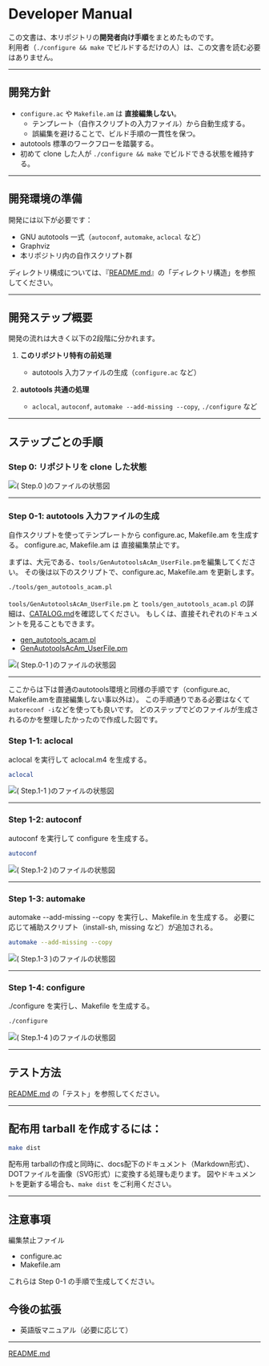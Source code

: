 # Developer Manual

この文書は、本リポジトリの**開発者向け手順**をまとめたものです。  
利用者（`./configure && make` でビルドするだけの人）は、この文書を読む必要はありません。

---


## 開発方針

- `configure.ac` や `Makefile.am` は **直接編集しない**。  
  - テンプレート（自作スクリプトの入力ファイル）から自動生成する。  
  - 誤編集を避けることで、ビルド手順の一貫性を保つ。  
- autotools 標準のワークフローを踏襲する。  
- 初めて clone した人が `./configure && make` でビルドできる状態を維持する。  

---


## 開発環境の準備

開発には以下が必要です：

- GNU autotools 一式（`autoconf`, `automake`, `aclocal` など）
- Graphviz
- 本リポジトリ内の自作スクリプト群

ディレクトリ構成については、『[README.md](../README.md)』の「ディレクトリ構造」を参照してください。

---


## 開発ステップ概要

開発の流れは大きく以下の2段階に分かれます。

1. **このリポジトリ特有の前処理**
   - autotools 入力ファイルの生成（`configure.ac` など）

2. **autotools 共通の処理**
   - `aclocal`, `autoconf`, `automake --add-missing --copy`, `./configure` など

---


## ステップごとの手順

### Step 0: リポジトリを clone した状態
![( Step.0 )のファイルの状態図](img/devel_step_0.svg)

---


### Step 0-1: autotools 入力ファイルの生成

自作スクリプトを使ってテンプレートから configure.ac, Makefile.am を生成する。
configure.ac, Makefile.am は 直接編集禁止です。

まずは、大元である、`tools/GenAutotoolsAcAm_UserFile.pm`を編集してください。
その後は以下のスクリプトで、configure.ac, Makefile.am を更新します。

```sh
./tools/gen_autotools_acam.pl
```

`tools/GenAutotoolsAcAm_UserFile.pm` と `tools/gen_autotools_acam.pl` の詳細は、[CATALOG.md](CATALOG.md)を確認してください。
もしくは、直接それぞれのドキュメントを見ることもできます。

- [gen_autotools_acam.pl](gen_autotools_acam.pl.md)
- [GenAutotoolsAcAm_UserFile.pm](GenAutotoolsAcAm_UserFile.pm.md)

![( Step.0-1 )のファイルの状態図](img/devel_step_0_1.svg)

---


ここからは下は普通のautotools環境と同様の手順です（configure.ac, Makefile.amを直接編集しない事以外は）。
この手順通りである必要はなくて`autoreconf -i`などを使っても良いです。
どのステップでどのファイルが生成されるのかを整理したかったので作成した図です。


### Step 1-1: aclocal

aclocal を実行して aclocal.m4 を生成する。

```sh
aclocal
```

![( Step.1-1 )のファイルの状態図](img/devel_step_1_1.svg)

---


### Step 1-2: autoconf

autoconf を実行して configure を生成する。

```sh
autoconf
```

![( Step.1-2 )のファイルの状態図](img/devel_step_1_2.svg)

---


### Step 1-3: automake

automake --add-missing --copy を実行し、Makefile.in を生成する。
必要に応じて補助スクリプト（install-sh, missing など）が追加される。

```sh
automake --add-missing --copy
```

![( Step.1-3 )のファイルの状態図](img/devel_step_1_3.svg)

---


### Step 1-4: configure

./configure を実行し、Makefile を生成する。

```sh
./configure
```

![( Step.1-4 )のファイルの状態図](img/devel_step_1_4.svg)

---


## テスト方法

[README.md](../README.md) の「テスト」を参照してください。

---


## 配布用 tarball を作成するには：

```sh
make dist
```

配布用 tarballの作成と同時に、docs配下のドキュメント（Markdown形式）、DOTファイルを画像（SVG形式）に変換する処理も走ります。
図やドキュメントを更新する場合も、`make dist` をご利用ください。

---


## 注意事項

編集禁止ファイル

- configure.ac
- Makefile.am

これらは Step 0-1 の手順で生成してください。

## 今後の拡張

- 英語版マニュアル（必要に応じて）

* * *
[README.md](../README.md)
